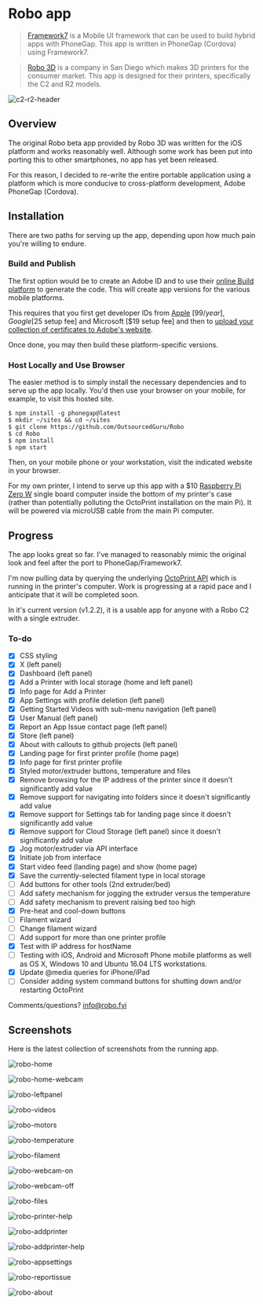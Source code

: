 # Robo app 

> [Framework7](http://www.idangero.us/framework7) is a Mobile UI framework that can be used to build hybrid apps with PhoneGap. This app is written in PhoneGap (Cordova) using Framework7. 

> [Robo 3D](https://robo3d.com) is a company in San Diego which makes 3D printers for the consumer market. This app is designed for their printers, specifically the C2 and R2 models. 

![c2-r2-header](https://user-images.githubusercontent.com/15971213/32683766-b7311db8-c632-11e7-9f81-8d5e35315461.jpg)

## Overview
The original Robo beta app provided by Robo 3D was written for the iOS platform and works reasonably well. Although some work has been put into porting this to other smartphones, no app has yet been released.

For this reason, I decided to re-write the entire portable application using a platform which is more conducive to cross-platform development, Adobe PhoneGap (Cordova).

## Installation
There are two paths for serving up the app, depending upon how much pain you're willing to endure.

### Build and Publish
The first option would be to create an Adobe ID and to use their [online Build platform](http://docs.phonegap.com/phonegap-build/) to generate the code. This will create app versions for the various mobile platforms.

This requires that you first get developer IDs from [Apple](https://developer.apple.com/developer-id/) [$99/year], Google [$25 setup fee] and Microsoft [$19 setup fee] and then to [upload your collection of certificates to Adobe's website](http://docs.phonegap.com/phonegap-build/signing/ios/).

Once done, you may then build these platform-specific versions.

### Host Locally and Use Browser
The easier method is to simply install the necessary dependencies and to serve up the app locally. You'd then use your browser on your mobile, for example, to visit this hosted site.

```
$ npm install -g phonegap@latest
$ mkdir ~/sites && cd ~/sites
$ git clone https://github.com/OutsourcedGuru/Robo
$ cd Robo
$ npm install
$ npm start
```

Then, on your mobile phone or your workstation, visit the indicated website in your browser.

For my own printer, I intend to serve up this app with a $10 [Raspberry Pi Zero W](https://www.raspberrypi.org/products/raspberry-pi-zero-w/) single board computer inside the bottom of my printer's case (rather than potentially polluting the OctoPrint installation on the main Pi). It will be powered via microUSB cable from the main Pi computer.

## Progress
The app looks great so far. I've managed to reasonably mimic the original look and feel after the port to PhoneGap/Framework7.

I'm now pulling data by querying the underlying [OctoPrint API](http://docs.octoprint.org/en/master/api/) which is running in the printer's computer. Work is progressing at a rapid pace and I anticipate that it will be completed soon.

In it's current version (v1.2.2), it is a usable app for anyone with a Robo C2 with a single extruder.

### To-do

- [x] CSS styling
- [x] X (left panel)
- [x] Dashboard (left panel)
- [x] Add a Printer with local storage (home and left panel)
- [x] Info page for Add a Printer
- [x] App Settings with profile deletion (left panel)
- [x] Getting Started Videos with sub-menu navigation (left panel)
- [x] User Manual (left panel)
- [x] Report an App Issue contact page (left panel)
- [x] Store (left panel)
- [x] About with callouts to github projects (left panel)
- [x] Landing page for first printer profile (home page)
- [x] Info page for first printer profile
- [x] Styled motor/extruder buttons, temperature and files
- [x] Remove browsing for the IP address of the printer since it doesn't significantly add value
- [x] Remove support for navigating into folders since it doesn't significantly add value
- [x] Remove support for Settings tab for landing page since it doesn't significantly add value
- [x] Remove support for Cloud Storage (left panel) since it doesn't significantly add value
- [x] Jog motor/extruder via API interface
- [x] Initiate job from interface
- [x] Start video feed (landing page) and show (home page)
- [x] Save the currently-selected filament type in local storage
- [ ] Add buttons for other tools (2nd extruder/bed)
- [ ] Add safety mechanism for jogging the extruder versus the temperature
- [ ] Add safety mechanism to prevent raising bed too high
- [x] Pre-heat and cool-down buttons
- [ ] Filament wizard
- [ ] Change filament wizard
- [ ] Add support for more than one printer profile
- [x] Test with IP address for hostName
- [ ] Testing with iOS, Android and Microsoft Phone mobile platforms as well as OS X, Windows 10 and Ubuntu 16.04 LTS workstations.
- [x] Update @media queries for iPhone/iPad
- [ ] Consider adding system command buttons for shutting down and/or restarting OctoPrint

Comments/questions?  [info@robo.fyi](mailto:info@robo.fyi)

## Screenshots
Here is the latest collection of screenshots from the running app.

![robo-home](https://user-images.githubusercontent.com/15971213/33332680-bec1128c-d419-11e7-97ed-f03b1620272c.png)

![robo-home-webcam](https://user-images.githubusercontent.com/15971213/33332724-dcc35ad8-d419-11e7-9b88-305b2597c707.png)

![robo-leftpanel](https://user-images.githubusercontent.com/15971213/33332752-f507630a-d419-11e7-9cd9-56287b78acf2.png)

![robo-videos](https://user-images.githubusercontent.com/15971213/33332823-22b1a02c-d41a-11e7-85ec-78129527b6b0.png)

![robo-motors](https://user-images.githubusercontent.com/15971213/33332915-5daacb36-d41a-11e7-8d33-e7fe508055d8.png)

![robo-temperature](https://user-images.githubusercontent.com/15971213/33332930-6b5d19f0-d41a-11e7-8df0-b137283c0fa4.png)

![robo-filament](https://user-images.githubusercontent.com/15971213/33332959-7c97c6e8-d41a-11e7-8233-2f28a5a3809c.png)

![robo-webcam-on](https://user-images.githubusercontent.com/15971213/33332991-942525c6-d41a-11e7-8a25-367b3cac8f5f.png)

![robo-webcam-off](https://user-images.githubusercontent.com/15971213/33333015-a4329bec-d41a-11e7-822b-d7f64c0ae044.png)

![robo-files](https://user-images.githubusercontent.com/15971213/33333041-b29a42f2-d41a-11e7-9dfb-8a01849f4122.png)

![robo-printer-help](https://user-images.githubusercontent.com/15971213/33333084-d3584f16-d41a-11e7-82f8-a91d5f3e370c.png)

![robo-addprinter](https://user-images.githubusercontent.com/15971213/33333129-f66ebcb0-d41a-11e7-83ca-aed048c43245.png)

![robo-addprinter-help](https://user-images.githubusercontent.com/15971213/33333149-05e8679a-d41b-11e7-80c7-da53e9bfa3a3.png)

![robo-appsettings](https://user-images.githubusercontent.com/15971213/33333185-1e625dda-d41b-11e7-8816-1f39075972b4.png)

![robo-reportissue](https://user-images.githubusercontent.com/15971213/33333216-34157ba8-d41b-11e7-9f38-0cacfa4c3aee.png)

![robo-about](https://user-images.githubusercontent.com/15971213/33333243-4198efe4-d41b-11e7-99dc-baad461cf964.png)


  